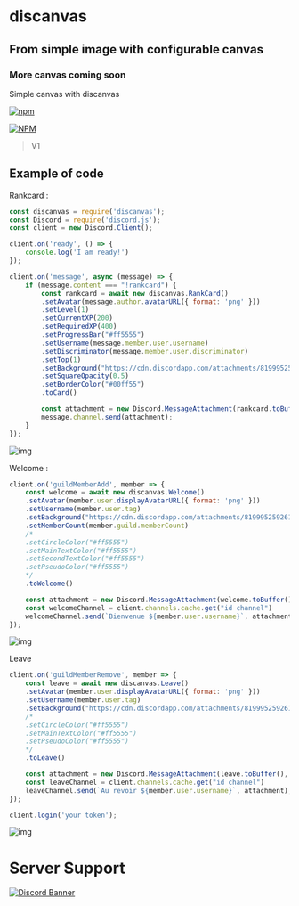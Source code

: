 # discanvas
## From simple image with configurable canvas
### More canvas coming soon

Simple canvas with discanvas

[![npm](https://img.shields.io/npm/v/discanvas)](https://npmjs.org/discanvas)

[![NPM](https://nodei.co/npm/discanvas.png)](https://npmjs.org/package/discanvas)

> V1

## Example of code

Rankcard :

```js
const discanvas = require('discanvas');
const Discord = require('discord.js');
const client = new Discord.Client();

client.on('ready', () => {
    console.log('I am ready!')
});

client.on('message', async (message) => {
    if (message.content === "!rankcard") {
        const rankcard = await new discanvas.RankCard()
        .setAvatar(message.author.avatarURL({ format: 'png' }))
        .setLevel(1)
        .setCurrentXP(200)
        .setRequiredXP(400)
        .setProgressBar("#ff5555")
        .setUsername(message.member.user.username)
        .setDiscriminator(message.member.user.discriminator)
        .setTop(1)
        .setBackground("https://cdn.discordapp.com/attachments/819995259261288475/835055559941292032/style.jpg")
        .setSquareOpacity(0.5)
        .setBorderColor("#00ff55")
        .toCard()

        const attachment = new Discord.MessageAttachment(rankcard.toBuffer(), "RankCard.jpg");
        message.channel.send(attachment);
    }
});
```

![img](https://cdn.discordapp.com/attachments/819995259261288475/840151051440226304/RankCard.jpg)

Welcome :

```js
client.on('guildMemberAdd', member => {
    const welcome = await new discanvas.Welcome()
    .setAvatar(member.user.displayAvatarURL({ format: 'png' }))
    .setUsername(member.user.tag)
    .setBackground("https://cdn.discordapp.com/attachments/819995259261288475/835055559941292032/style.jpg")
    .setMemberCount(member.guild.memberCount)
    /*
    .setCircleColor("#ff5555")
    .setMainTextColor("#ff5555")
    .setSecondTextColor("#ff5555")
    .setPseudoColor("#ff5555")
    */
    .toWelcome()

    const attachment = new Discord.MessageAttachment(welcome.toBuffer(), "welcome.jpg");
    const welcomeChannel = client.channels.cache.get("id channel")
    welcomeChannel.send(`Bienvenue ${member.user.username}`, attachment);
});
```

![img](https://cdn.discordapp.com/attachments/819995259261288475/840374235121844274/welcome.jpg)

Leave

```js
client.on('guildMemberRemove', member => {
    const leave = await new discanvas.Leave()
    .setAvatar(member.user.displayAvatarURL({ format: 'png' }))
    .setUsername(member.user.tag)
    .setBackground("https://cdn.discordapp.com/attachments/819995259261288475/835055559941292032/style.jpg")
    /*
    .setCircleColor("#ff5555")
    .setMainTextColor("#ff5555")
    .setPseudoColor("#ff5555")
    */
    .toLeave()

    const attachment = new Discord.MessageAttachment(leave.toBuffer(), "leave.jpg");
    const leaveChannel = client.channels.cache.get("id channel")
    leaveChannel.send(`Au revoir ${member.user.username}`, attachment);
});

client.login('your token');
```
![img](https://cdn.discordapp.com/attachments/819995259261288475/840374209985249290/leave.jpg)

# Server Support 

[![Discord Banner](https://discordapp.com/api/guilds/759432409400999967/widget.png?style=banner2)](https://discord.gg/A59kDPN)
